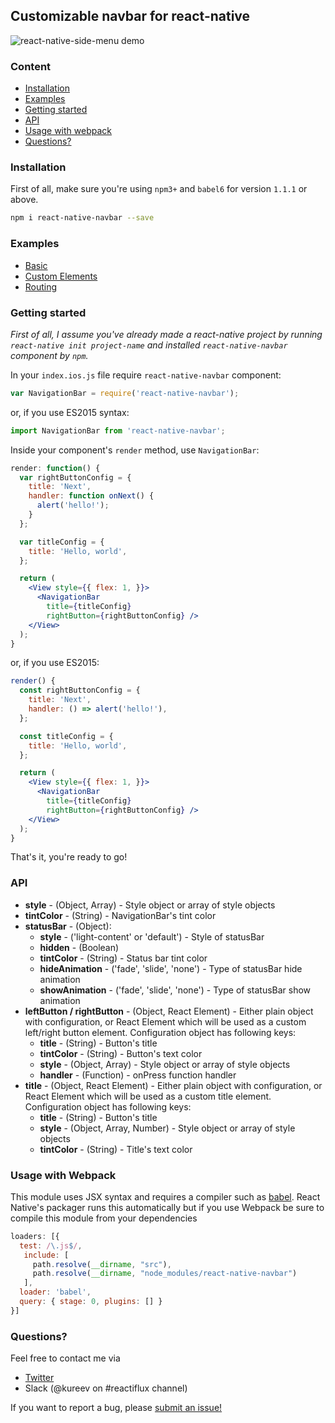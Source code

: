 ## Customizable navbar for react-native
![react-native-side-menu demo](https://habrastorage.org/files/1b4/9cd/9d0/1b49cd9d0d054cada8ebef5e2326e10d.png)

### Content
- [Installation](#installation)
- [Examples](#examples)
- [Getting started](#getting-started)
- [API](#api)
- [Usage with webpack](#usage-with-webpack)
- [Questions?](#questions)

### Installation
First of all, make sure you're using `npm3+` and `babel6` for version `1.1.1` or above.

```bash
npm i react-native-navbar --save
```

### Examples
- [Basic](https://github.com/Kureev/react-native-navbar/tree/master/examples/Basic)
- [Custom Elements](https://github.com/Kureev/react-native-navbar/tree/master/examples/CustomElements)
- [Routing](https://github.com/Kureev/react-native-navbar/tree/master/examples/Routing)

### Getting started
*First of all, I assume you've already made a react-native project by running `react-native init project-name` and installed `react-native-navbar` component by `npm`.*

In your `index.ios.js` file require `react-native-navbar` component:
```jsx
var NavigationBar = require('react-native-navbar');
```
or, if you use ES2015 syntax:
```jsx
import NavigationBar from 'react-native-navbar';
```

Inside your component's `render` method, use `NavigationBar`:
```jsx
render: function() {
  var rightButtonConfig = {
    title: 'Next',
    handler: function onNext() {
      alert('hello!');
    }
  };

  var titleConfig = {
    title: 'Hello, world',
  };

  return (
    <View style={{ flex: 1, }}>
      <NavigationBar
        title={titleConfig}
        rightButton={rightButtonConfig} />
    </View>
  );
}
```
or, if you use ES2015:
```jsx
render() {
  const rightButtonConfig = {
    title: 'Next',
    handler: () => alert('hello!'),
  };

  const titleConfig = {
    title: 'Hello, world',
  };

  return (
    <View style={{ flex: 1, }}>
      <NavigationBar
        title={titleConfig}
        rightButton={rightButtonConfig} />
    </View>
  );
}
```

That's it, you're ready to go!

### API
- **style** - (Object, Array) - Style object or array of style objects
- **tintColor** - (String) - NavigationBar's tint color
- **statusBar** - (Object):
  - **style** - ('light-content' or 'default') - Style of statusBar
  - **hidden** - (Boolean)
  - **tintColor** - (String) - Status bar tint color
  - **hideAnimation** - ('fade', 'slide', 'none') - Type of statusBar hide animation
  - **showAnimation** - ('fade', 'slide', 'none') - Type of statusBar show animation
- **leftButton / rightButton** - (Object, React Element) - Either plain object with configuration, or React Element which will be used as a custom left/right button element. Configuration object has following keys:
  - **title** - (String) - Button's title
  - **tintColor** - (String) - Button's text color
  - **style** - (Object, Array) - Style object or array of style objects
  - **handler** - (Function) - onPress function handler
- **title** - (Object, React Element) - Either plain object with configuration, or React Element which will be used as a custom title element. Configuration object has following keys:
  - **title** - (String) - Button's title
  - **style** - (Object, Array, Number) - Style object or array of style objects
  - **tintColor** - (String) - Title's text color

### Usage with Webpack
This module uses JSX syntax and requires a compiler such as [babel](https://babeljs.io/).
React Native's packager runs this automatically but if you use Webpack be sure
to compile this module from your dependencies
```javascript
loaders: [{
  test: /\.js$/,
   include: [
     path.resolve(__dirname, "src"),
     path.resolve(__dirname, "node_modules/react-native-navbar")
   ],
  loader: 'babel',
  query: { stage: 0, plugins: [] }
}]
```

### Questions?
Feel free to contact me via
- [Twitter](https://twitter.com/kureevalexey)
- Slack (@kureev on #reactiflux channel)

If you want to report a bug, please [submit an issue!](https://github.com/Kureev/react-native-navbar/issues/new)
